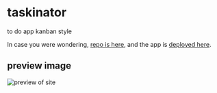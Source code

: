 # taskinator

to do app kanban style

In case you were wondering, [repo is here](https://github.com/japankid-code/taskinator), and the app is [deployed here](https://japankid-code.github.io/taskinator/).

## preview image

![preview of site]()
